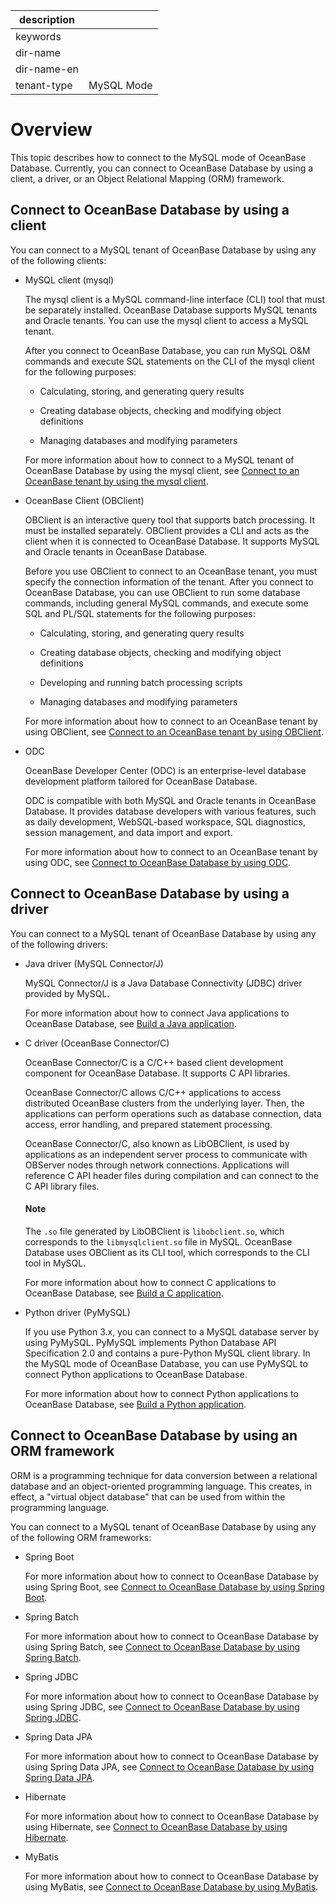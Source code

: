 |description||
|---|---|
|keywords||
|dir-name||
|dir-name-en||
|tenant-type|MySQL Mode|

# Overview

This topic describes how to connect to the MySQL mode of OceanBase Database. Currently, you can connect to OceanBase Database by using a client, a driver, or an Object Relational Mapping (ORM) framework.

## Connect to OceanBase Database by using a client

You can connect to a MySQL tenant of OceanBase Database by using any of the following clients:

* MySQL client (mysql)

   The mysql client is a MySQL command-line interface (CLI) tool that must be separately installed. OceanBase Database supports MySQL tenants and Oracle tenants. You can use the mysql client to access a MySQL tenant.

   After you connect to OceanBase Database, you can run MySQL O&M commands and execute SQL statements on the CLI of the mysql client for the following purposes:

   * Calculating, storing, and generating query results

   * Creating database objects, checking and modifying object definitions

   * Managing databases and modifying parameters

   For more information about how to connect to a MySQL tenant of OceanBase Database by using the mysql client, see [Connect to an OceanBase tenant by using the mysql client](200.connect-to-an-oceanbase-tenant-by-using-a-mysql-client-of-mysql-mode.md).

* OceanBase Client (OBClient)

   OBClient is an interactive query tool that supports batch processing. It must be installed separately. OBClient provides a CLI and acts as the client when it is connected to OceanBase Database. It supports MySQL and Oracle tenants in OceanBase Database.

   Before you use OBClient to connect to an OceanBase tenant, you must specify the connection information of the tenant. After you connect to OceanBase Database, you can use OBClient to run some database commands, including general MySQL commands, and execute some SQL and PL/SQL statements for the following purposes:

   * Calculating, storing, and generating query results

   * Creating database objects, checking and modifying object definitions

   * Developing and running batch processing scripts

   * Managing databases and modifying parameters

   For more information about how to connect to an OceanBase tenant by using OBClient, see [Connect to an OceanBase tenant by using OBClient](300.connect-to-an-oceanbase-tenant-by-using-obclient-of-mysql-mode.md).

* ODC

   OceanBase Developer Center (ODC) is an enterprise-level database development platform tailored for OceanBase Database.

   ODC is compatible with both MySQL and Oracle tenants in OceanBase Database. It provides database developers with various features, such as daily development, WebSQL-based workspace, SQL diagnostics, session management, and data import and export.

   For more information about how to connect to an OceanBase tenant by using ODC, see [Connect to OceanBase Database by using ODC](400.connect-to-the-oceanbase-database-through-odc-of-mysql-mode.md).

## Connect to OceanBase Database by using a driver

You can connect to a MySQL tenant of OceanBase Database by using any of the following drivers:

* Java driver (MySQL Connector/J)

   MySQL Connector/J is a Java Database Connectivity (JDBC) driver provided by MySQL.

   For more information about how to connect Java applications to OceanBase Database, see [Build a Java application](../../../200.quickstart/300.create-sample-application-of-mysql-mode/200.java-application-of-mysql-model.md).

* C driver (OceanBase Connector/C)

   OceanBase Connector/C is a C/C++ based client development component for OceanBase Database. It supports C API libraries.

   OceanBase Connector/C allows C/C++ applications to access distributed OceanBase clusters from the underlying layer. Then, the applications can perform operations such as database connection, data access, error handling, and prepared statement processing.

   OceanBase Connector/C, also known as LibOBClient, is used by applications as an independent server process to communicate with OBServer nodes through network connections. Applications will reference C API header files during compilation and can connect to the C API library files.
   
  <main id="notice" type='explain'>
    <h4>Note</h4>
    <p>The <code>.so</code> file generated by LibOBClient is <code>libobclient.so</code>, which corresponds to the <code>libmysqlclient.so</code> file in MySQL. OceanBase Database uses OBClient as its CLI tool, which corresponds to the CLI tool in MySQL.  </p>
  </main>

   For more information about how to connect C applications to OceanBase Database, see [Build a C application](../../../200.quickstart/300.create-sample-application-of-mysql-mode/300.c-application-of-mysql-model.md).

* Python driver (PyMySQL)

   If you use Python 3.x, you can connect to a MySQL database server by using PyMySQL. PyMySQL implements Python Database API Specification 2.0 and contains a pure-Python MySQL client library. In the MySQL mode of OceanBase Database, you can use PyMySQL to connect Python applications to OceanBase Database.

   For more information about how to connect Python applications to OceanBase Database, see [Build a Python application](../../../200.quickstart/300.create-sample-application-of-mysql-mode/100.python-application-of-mysql-model.md).

## Connect to OceanBase Database by using an ORM framework

ORM is a programming technique for data conversion between a relational database and an object-oriented programming language. This creates, in effect, a "virtual object database" that can be used from within the programming language.

You can connect to a MySQL tenant of OceanBase Database by using any of the following ORM frameworks:

* Spring Boot

   For more information about how to connect to OceanBase Database by using Spring Boot, see [Connect to OceanBase Database by using Spring Boot](../200.sample-program-of-mysql-mode/100.java-of-mysql-mode/800.connect-to-the-oceanbase-database-through-spring-boot-of-mysql-mode.md).

* Spring Batch

   For more information about how to connect to OceanBase Database by using Spring Batch, see [Connect to OceanBase Database by using Spring Batch](../200.sample-program-of-mysql-mode/100.java-of-mysql-mode/900.connect-to-the-oceanbase-database-through-spring-batch-of-mysql-mode.md).

* Spring JDBC

   For more information about how to connect to OceanBase Database by using Spring JDBC, see [Connect to OceanBase Database by using Spring JDBC](../200.sample-program-of-mysql-mode/100.java-of-mysql-mode/1000.connect-to-the-oceanbase-database-through-spring-jdbc-of-mysql-mode.md).

* Spring Data JPA

   For more information about how to connect to OceanBase Database by using Spring Data JPA, see [Connect to OceanBase Database by using Spring Data JPA](../200.sample-program-of-mysql-mode/100.java-of-mysql-mode/1100.connect-to-the-oceanbase-database-through-springjpa-of-mysql-mode.md).

* Hibernate

   For more information about how to connect to OceanBase Database by using Hibernate, see [Connect to OceanBase Database by using Hibernate](../200.sample-program-of-mysql-mode/100.java-of-mysql-mode/1200.connect-to-the-oceanbase-database-through-hibernate-of-mysql-mode.md).

* MyBatis

   For more information about how to connect to OceanBase Database by using MyBatis, see [Connect to OceanBase Database by using MyBatis](../200.sample-program-of-mysql-mode/100.java-of-mysql-mode/1300.connect-to-the-oceanbase-database-through-mybatis-of-mysql-mode.md).
